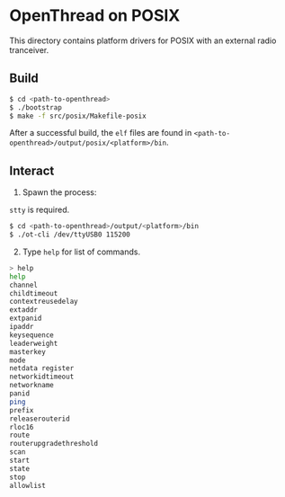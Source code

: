 # OpenThread on POSIX

This directory contains platform drivers for POSIX with an external radio tranceiver.

## Build

```bash
$ cd <path-to-openthread>
$ ./bootstrap
$ make -f src/posix/Makefile-posix
```

After a successful build, the `elf` files are found in `<path-to-openthread>/output/posix/<platform>/bin`.

##

## Interact

1. Spawn the process:

`stty` is required.

```bash
$ cd <path-to-openthread>/output/<platform>/bin
$ ./ot-cli /dev/ttyUSB0 115200
```

2. Type `help` for list of commands.

```bash
> help
help
channel
childtimeout
contextreusedelay
extaddr
extpanid
ipaddr
keysequence
leaderweight
masterkey
mode
netdata register
networkidtimeout
networkname
panid
ping
prefix
releaserouterid
rloc16
route
routerupgradethreshold
scan
start
state
stop
allowlist
```
